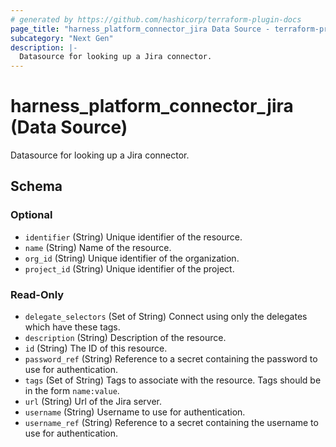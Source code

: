 ```yaml
---
# generated by https://github.com/hashicorp/terraform-plugin-docs
page_title: "harness_platform_connector_jira Data Source - terraform-provider-harness"
subcategory: "Next Gen"
description: |-
  Datasource for looking up a Jira connector.
---
```


# harness_platform_connector_jira (Data Source)

Datasource for looking up a Jira connector.



<!-- schema generated by tfplugindocs -->
## Schema

### Optional

- `identifier` (String) Unique identifier of the resource.
- `name` (String) Name of the resource.
- `org_id` (String) Unique identifier of the organization.
- `project_id` (String) Unique identifier of the project.

### Read-Only

- `delegate_selectors` (Set of String) Connect using only the delegates which have these tags.
- `description` (String) Description of the resource.
- `id` (String) The ID of this resource.
- `password_ref` (String) Reference to a secret containing the password to use for authentication.
- `tags` (Set of String) Tags to associate with the resource. Tags should be in the form `name:value`.
- `url` (String) Url of the Jira server.
- `username` (String) Username to use for authentication.
- `username_ref` (String) Reference to a secret containing the username to use for authentication.


